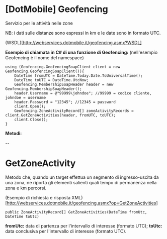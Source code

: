 # [DotMobile] Geofencing

Servizio per le attività nelle zone

NB: i dati sulle distanze sono espressi in km e le date sono in formato UTC.

(WSDL)[http://webservices.dotmobile.it/geofencing.asmx?WSDL]

**Esempio di chiamata in C# di una funzione di Geofencing:** (nell'esempio Geofencing è il nome del namespace)

```
using (Geofencing.GeofencingSoapClient client = new Geofencing.GeofencingSoapClient()){
    DateTime fromUTC = DateTime.Today.Date.ToUniversalTime();
    DateTime toUTC = DateTime.UtcNow;
    Geofencing.MembershipSoapHeader header = new Geofencing.MembershipSoapHeader();
    header.Username = @"99999\johndoe"; //99999 = codice cliente, johndoe = username
    header.Password = "12345"; //12345 = password
    client.Open();
    Geofencing.ZoneActivityRecord[] zoneActivityRecords = client.GetZoneActivities(header, fromUTC, toUTC);
    client.Close();
}
```

**Metodi:**

--

# GetZoneActivity
Metodo che, quando un target effettua un segmento di ingresso-uscita da una zona, ne riporta gli elementi salienti quali tempo di permanenza nella zona e km percorsi.

(Esempio di richiesta e risposta XML)[http://webservices.dotmobile.it/geofencing.asmx?op=GetZoneActivities]

```
public ZoneActivityRecord[] GetZoneActivities(DateTime fromUtc, DateTime toUtc)
```

**fromUtc:** data di partenza per l'intervallo di interesse (formato UTC);
**toUtc:** data conclusiva per l'intervallo di interesse (formato UTC).
